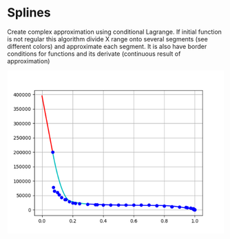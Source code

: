 # Splines

Create complex approximation using conditional Lagrange. If initial function is not regular this algorithm divide X range onto several segments (see different colors) and approximate each segment. It is also have border conditions for functions and its derivate (continuous result of approximation)

![alt text](https://github.com/ArseniyKa/Splines/blob/main/Data/carbonate_Pc_1.png)
